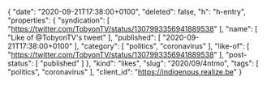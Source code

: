 {
  "date": "2020-09-21T17:38:00+0100",
  "deleted": false,
  "h": "h-entry",
  "properties": {
    "syndication": [
      "https://twitter.com/TobyonTV/status/1307993356941889538"
    ],
    "name": [
      "Like of @TobyonTV's tweet"
    ],
    "published": [
      "2020-09-21T17:38:00+0100"
    ],
    "category": [
      "politics",
      "coronavirus"
    ],
    "like-of": [
      "https://twitter.com/TobyonTV/status/1307993356941889538"
    ],
    "post-status": [
      "published"
    ]
  },
  "kind": "likes",
  "slug": "2020/09/4ntmo",
  "tags": [
    "politics",
    "coronavirus"
  ],
  "client_id": "https://indigenous.realize.be"
}
